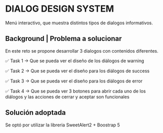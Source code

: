 # DIALOG DESIGN SYSTEM

Menú interactivo, que muestra distintos tipos de dialogos informativos. 

## Background | Problema a solucionar

En este reto se propone desarrollar 3 dialogos con contenidos diferentes.

✅ Task 1 → Que se pueda ver el diseño de los diálogos de warning

✅ Task 2 → Que se pueda ver el diseño para los diálogos de success

✅ Task 3 → Que se pueda ver el diseño para los diálogos de error

✅ Task 4 → Que se pueda ver 3 botones para abrir cada uno de los diálogos y las acciones de cerrar y aceptar son funcionales

## Solución adoptada

Se optó por utilizar la libreria SweetAlert2 + Boostrap 5
